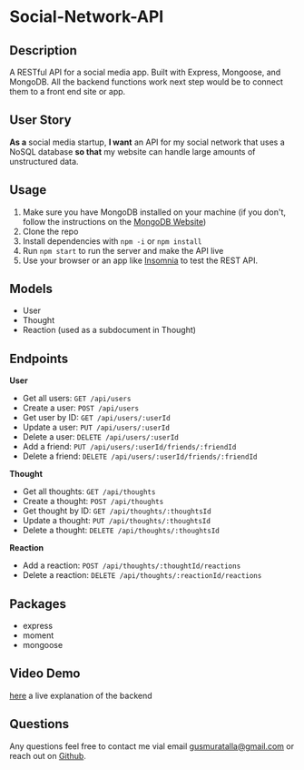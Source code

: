 # Social-Network-API

## Description
A RESTful API for a social media app. Built with Express, Mongoose, and MongoDB. All the backend functions work next step would be to connect them to a front end site or app.

## User Story
**As a** social media startup, **I want** an API for my social network that uses a NoSQL database **so that** my website can handle large amounts of unstructured data.

## Usage
1. Make sure you have MongoDB installed on your machine (if you don't, follow the instructions on the [MongoDB Website](https://docs.mongodb.com/manual/installation/))
2. Clone the repo
3. Install dependencies with `npm -i` or `npm install`
4. Run `npm start` to run the server and make the API live
5. Use your browser or an app like [Insomnia](https://insomnia.rest/) to test the REST API.

## Models
- User
- Thought
- Reaction (used as a subdocument in Thought)

## Endpoints
**User**
- Get all users:        `GET /api/users`
- Create a user:        `POST /api/users`
- Get user by ID:       `GET /api/users/:userId`
- Update a user:        `PUT /api/users/:userId`
- Delete a user:        `DELETE /api/users/:userId`
- Add a friend:         `PUT /api/users/:userId/friends/:friendId`
- Delete a friend:      `DELETE /api/users/:userId/friends/:friendId`

**Thought**
- Get all thoughts:     `GET /api/thoughts`
- Create a thought:     `POST /api/thoughts`
- Get thought by ID:    `GET /api/thoughts/:thoughtsId`
- Update a thought:     `PUT /api/thoughts/:thoughtsId`
- Delete a thought:     `DELETE /api/thoughts/:thoughtsId`

**Reaction**
- Add a reaction:       `POST /api/thoughts/:thoughtId/reactions`
- Delete a reaction:    `DELETE /api/thoughts/:reactionId/reactions`

## Packages
- express
- moment
- mongoose

## Video Demo
[here](https://drive.google.com/file/d/1OkfUb8XL84Tg407ht3J3O7erUkrHnVqf/view) a live explanation of the backend
## Questions
Any questions feel free to contact me vial email [gusmuratalla@gmail.com](mailto:gusmuratalla@gmail.com) or reach out on [Github](https://www.github.com/teku-guy).

